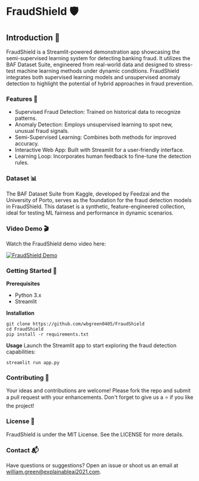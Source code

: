# FraudShield 🛡️

## Introduction 🎯

FraudShield is a Streamlit-powered demonstration app showcasing the semi-supervised learning system for detecting banking fraud. It utilizes the BAF Dataset Suite, engineered from real-world data and designed to stress-test machine learning methods under dynamic conditions. FraudShield integrates both supervised learning models and unsupervised anomaly detection to highlight the potential of hybrid approaches in fraud prevention.

### Features 🌟

* Supervised Fraud Detection: Trained on historical data to recognize patterns.
* Anomaly Detection: Employs unsupervised learning to spot new, unusual fraud signals.
* Semi-Supervised Learning: Combines both methods for improved accuracy.
* Interactive Web App: Built with Streamlit for a user-friendly interface.
* Learning Loop: Incorporates human feedback to fine-tune the detection rules.

### Dataset 📊

The BAF Dataset Suite from Kaggle, developed by Feedzai and the University of Porto, serves as the foundation for the fraud detection models in FraudShield. This dataset is a synthetic, feature-engineered collection, ideal for testing ML fairness and performance in dynamic scenarios.

### Video Demo 🎬

Watch the FraudShield demo video here:

[![FraudShield Demo](https://img.youtube.com/vi/2l1l6DA52LA/0.jpg)](https://youtu.be/2l1l6DA52LA "FraudShield Demo")

### Getting Started 🚀

**Prerequisites**
* Python 3.x
* Streamlit

**Installation**
```
git clone https://github.com/wbgreen0405/FraudShield
cd FraudShield
pip install -r requirements.txt
```
**Usage**
Launch the Streamlit app to start exploring the fraud detection capabilities:

```
streamlit run app.py
```

### Contributing 👥
Your ideas and contributions are welcome! Please fork the repo and submit a pull request with your enhancements. Don't forget to give us a ⭐ if you like the project!

### License 📝
FraudShield is under the MIT License. See the LICENSE for more details.

### Contact 📬
Have questions or suggestions? Open an issue or shoot us an email at william.green@explainableai2021.com.
